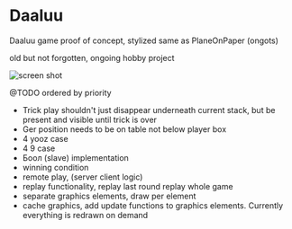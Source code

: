 # Daaluu

Daaluu game proof of concept, stylized same as PlaneOnPaper (ongots)

old but not forgotten, ongoing hobby project

![screen shot](https://github.com/ganoch/daaluu/blob/master/c#.vs2010/current.png?raw=true)

@TODO ordered by priority
* Trick play shouldn't just disappear underneath current stack, but be present and visible until trick is over
* Ger position needs to be on table not below player box
* 4 yooz case
* 4 9 case
* Боол (slave) implementation
* winning condition
* remote play, (server client logic)
* replay functionality, replay last round replay whole game
* separate graphics elements, draw per element
* cache graphics, add update functions to graphics elements. Currently everything is redrawn on demand
